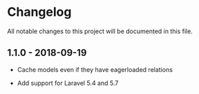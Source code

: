 # Changelog

All notable changes to this project will be documented in this file.

## 1.1.0 - 2018-09-19

- Cache models even if they have eagerloaded relations

- Add support for Laravel 5.4 and 5.7